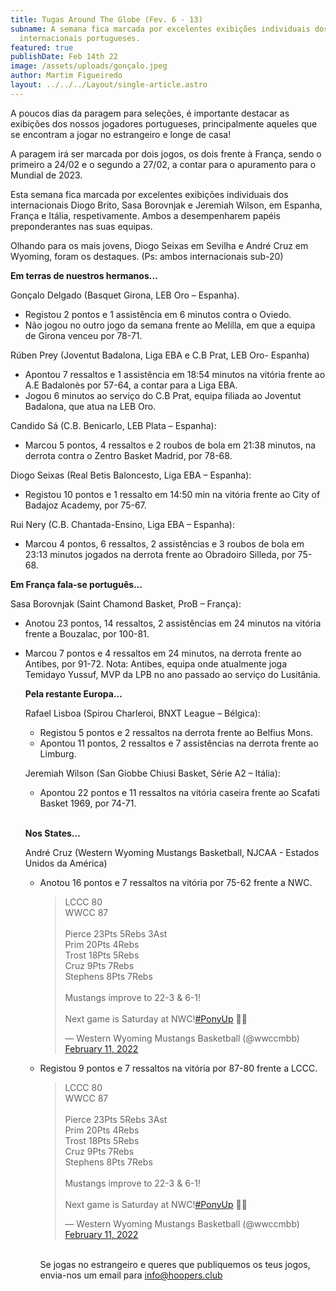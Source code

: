 ```yaml
---
title: Tugas Around The Globe (Fev. 6 - 13)
subname: A semana fica marcada por excelentes exibições individuais dos
  internacionais portugueses.
featured: true
publishDate: Feb 14th 22
image: /assets/uploads/gonçalo.jpeg
author: Martim Figueiredo
layout: ../../../Layout/single-article.astro
---
```

A poucos dias da paragem para seleções, é importante destacar as exibições dos nossos jogadores portugueses, principalmente aqueles que se encontram a jogar no estrangeiro e longe de casa! 

A paragem irá ser marcada por dois jogos, os dois frente à França, sendo o primeiro a 24/02 e o segundo a 27/02, a contar para o apuramento para o Mundial de 2023.

Esta semana fica marcada por excelentes exibições individuais dos internacionais Diogo Brito, Sasa Borovnjak e Jeremiah Wilson, em Espanha, França e Itália, respetivamente. Ambos a desempenharem papéis preponderantes nas suas equipas.

Olhando para os mais jovens, Diogo Seixas em Sevilha e André Cruz em Wyoming, foram os destaques. (Ps: ambos internacionais sub-20)

**Em terras de nuestros hermanos…**

Gonçalo Delgado (Basquet Girona, LEB Oro – Espanha).

* Registou 2 pontos e 1 assistência em 6 minutos contra o Oviedo.
* Não jogou no outro jogo da semana frente ao Melilla, em que a equipa de Girona venceu por 78-71.

Rúben Prey (Joventut Badalona, Liga EBA e C.B Prat, LEB Oro- Espanha)

* Apontou 7 ressaltos e 1 assistência em 18:54 minutos na vitória frente ao A.E Badalonès por 57-64, a contar para a Liga EBA.
* Jogou 6 minutos ao serviço do C.B Prat, equipa filiada ao Joventut Badalona, que atua na LEB Oro.

Candido Sá (C.B. Benicarlo, LEB Plata – Espanha):

* Marcou 5 pontos, 4 ressaltos e 2 roubos de bola em 21:38 minutos, na derrota contra o Zentro Basket Madrid, por 78-68.

Diogo Seixas (Real Betis Baloncesto, Liga EBA – Espanha):

* Registou 10 pontos e 1 ressalto em 14:50 min na vitória frente ao City of Badajoz Academy, por 75-67.

Rui Nery (C.B. Chantada-Ensino, Liga EBA – Espanha):

* Marcou 4 pontos, 6 ressaltos, 2 assistências e 3 roubos de bola em 23:13 minutos jogados na derrota frente ao Obradoiro Silleda, por 75-68. 

**Em França fala-se português…**

Sasa Borovnjak (Saint Chamond Basket, ProB – França):

* Anotou 23 pontos, 14 ressaltos, 2 assistências em 24 minutos na vitória frente a Bouzalac, por 100-81.
* Marcou 7 pontos e 4 ressaltos em 24 minutos, na derrota frente ao Antibes, por 91-72. Nota: Antibes, equipa onde atualmente joga Temidayo Yussuf, MVP da LPB no ano passado ao serviço do Lusitânia.

  **Pela restante Europa…**

  Rafael Lisboa (Spirou Charleroi, BNXT League – Bélgica):

  * Registou 5 pontos e 2 ressaltos na derrota frente ao Belfius Mons.
  * Apontou 11 pontos, 2 ressaltos e 7 assistências na derrota frente ao Limburg. 

  Jeremiah Wilson (San Giobbe Chiusi Basket, Série A2 – Itália):

  * Apontou 22 pontos e 11 ressaltos na vitória caseira frente ao Scafati Basket 1969, por 74-71.

  **\
  Nos States…**

  André Cruz (Western Wyoming Mustangs Basketball, NJCAA - Estados Unidos da América)

  * Anotou 16 pontos e 7 ressaltos na vitória por 75-62 frente a NWC.<blockquote class="twitter-tweet"><p lang="en" dir="ltr">LCCC 80<br>WWCC 87<br><br>Pierce 23Pts 5Rebs 3Ast<br>Prim 20Pts 4Rebs<br>Trost 18Pts 5Rebs<br>Cruz 9Pts 7Rebs<br>Stephens 8Pts 7Rebs<br><br>Mustangs improve to 22-3 &amp; 6-1!<br><br>Next game is Saturday at NWC!<a href="https://twitter.com/hashtag/PonyUp?src=hash&amp;ref_src=twsrc%5Etfw">#PonyUp</a> 🐎🐴</p>&mdash; Western Wyoming Mustangs Basketball (@wwccmbb) <a href="https://twitter.com/wwccmbb/status/1491995816554209283?ref_src=twsrc%5Etfw">February 11, 2022</a></blockquote> <script async src="https://platform.twitter.com/widgets.js" charset="utf-8"></script>
  * Registou 9 pontos e 7 ressaltos na vitória por 87-80 frente a LCCC.<blockquote class="twitter-tweet"><p lang="en" dir="ltr">LCCC 80<br>WWCC 87<br><br>Pierce 23Pts 5Rebs 3Ast<br>Prim 20Pts 4Rebs<br>Trost 18Pts 5Rebs<br>Cruz 9Pts 7Rebs<br>Stephens 8Pts 7Rebs<br><br>Mustangs improve to 22-3 &amp; 6-1!<br><br>Next game is Saturday at NWC!<a href="https://twitter.com/hashtag/PonyUp?src=hash&amp;ref_src=twsrc%5Etfw">#PonyUp</a> 🐎🐴</p>&mdash; Western Wyoming Mustangs Basketball (@wwccmbb) <a href="https://twitter.com/wwccmbb/status/1491995816554209283?ref_src=twsrc%5Etfw">February 11, 2022</a></blockquote> <script async src="https://platform.twitter.com/widgets.js" charset="utf-8"></script>

    \
    Se jogas no estrangeiro e queres que publiquemos os teus jogos, envia-nos um email para info@hoopers.club